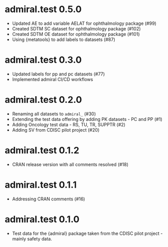 # admiral.test 0.5.0
 - Updated AE to add variable AELAT for ophthalmology package (#99)
 - Created SDTM SC dataset for ophthalmology package (#102)
 - Created SDTM OE dataset for ophthalmology package (#101)
 - Using {metatools} to add labels to datasets (#87)

# admiral.test 0.3.0
 - Updated labels for pp and pc datasets (#77)
 - Implemented admiral CI/CD workflows

# admiral.test 0.2.0

- Renaming all datasets to `admiral_` (#30) 
- Extending the test data offering by adding PK datasets - PC and PP (#1) 
- Adding Oncology test data - RS, TU, TR, SUPPTR (#2)
- Adding SV from CDISC pilot project (#20)

# admiral.test 0.1.2

- CRAN release version with all comments resolved (#18)

# admiral.test 0.1.1

- Addressing CRAN comments (#16)

# admiral.test 0.1.0

- Test data for the {admiral} package taken from the CDISC pilot project - mainly safety data.

